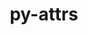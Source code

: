 ---
title: "py-attrs"
layout: cache
categories: [package, develop-2024-02-11]
meta: {"versions": ["23.1.0"], "compilers": ["apple-clang@=15.0.0", "cce@=15.0.1", "gcc@=11.1.0", "gcc@=11.4.0", "gcc@=7.3.1", "gcc@=7.5.0", "gcc@=9.4.0", "oneapi@=2024.0.0"], "oss": ["amzn2", "rhel8", "ubuntu18.04", "ubuntu20.04", "ubuntu22.04", "ventura"], "platforms": ["darwin", "linux"], "targets": ["aarch64", "neoverse_n1", "neoverse_v1", "neoverse_v2", "ppc64le", "x86_64_v3", "zen4"], "stacks": ["aws-isc", "aws-isc-aarch64", "data-vis-sdk", "e4s", "e4s-cray-rhel", "e4s-neoverse-v2", "e4s-neoverse_v1", "e4s-oneapi", "e4s-power", "ml-darwin-aarch64-mps", "ml-linux-x86_64-cpu", "ml-linux-x86_64-cuda", "ml-linux-x86_64-rocm", "radiuss", "root"], "num_specs": 21, "num_specs_by_stack": {"ml-darwin-aarch64-mps": 1, "root": 21, "aws-isc-aarch64": 2, "aws-isc": 1, "e4s-cray-rhel": 1, "radiuss": 2, "e4s-neoverse_v1": 2, "e4s-power": 2, "data-vis-sdk": 2, "e4s": 3, "e4s-neoverse-v2": 2, "ml-linux-x86_64-cuda": 1, "ml-linux-x86_64-rocm": 1, "ml-linux-x86_64-cpu": 1, "e4s-oneapi": 2}}
spec_details: [{"hash": "3ii5jkd7w2zkpzn3xdf7md7nqlnaxwnl", "compiler": "apple-clang@=15.0.0", "versions": ["23.1.0"], "os": "ventura", "platform": "darwin", "target": "aarch64", "variants": ["build_system=python_pip"], "stacks": ["ml-darwin-aarch64-mps", "root"], "size": "-", "tarball": "https://binaries.spack.io/develop-2024-02-11/build_cache/darwin-ventura-aarch64/apple-clang-15.0.0/py-attrs-23.1.0/darwin-ventura-aarch64-apple-clang-15.0.0-py-attrs-23.1.0-3ii5jkd7w2zkpzn3xdf7md7nqlnaxwnl.spack"}, {"hash": "zswqq4pdzwahl543fqdlowrnmfnwrqgr", "compiler": "gcc@=7.3.1", "versions": ["23.1.0"], "os": "amzn2", "platform": "linux", "target": "aarch64", "variants": ["build_system=python_pip"], "stacks": ["root", "aws-isc-aarch64"], "size": "-", "tarball": "https://binaries.spack.io/develop-2024-02-11/build_cache/linux-amzn2-aarch64/gcc-7.3.1/py-attrs-23.1.0/linux-amzn2-aarch64-gcc-7.3.1-py-attrs-23.1.0-zswqq4pdzwahl543fqdlowrnmfnwrqgr.spack"}, {"hash": "jw6ed42cud2xqzbnsa3gijeqma6dzsrr", "compiler": "gcc@=7.3.1", "versions": ["23.1.0"], "os": "amzn2", "platform": "linux", "target": "neoverse_n1", "variants": ["build_system=python_pip"], "stacks": ["root", "aws-isc-aarch64"], "size": "-", "tarball": "https://binaries.spack.io/develop-2024-02-11/build_cache/linux-amzn2-neoverse_n1/gcc-7.3.1/py-attrs-23.1.0/linux-amzn2-neoverse_n1-gcc-7.3.1-py-attrs-23.1.0-jw6ed42cud2xqzbnsa3gijeqma6dzsrr.spack"}, {"hash": "m5vf4ig5lpse4czsjsy3mnsdmh4v3r7f", "compiler": "gcc@=7.3.1", "versions": ["23.1.0"], "os": "amzn2", "platform": "linux", "target": "x86_64_v3", "variants": ["build_system=python_pip"], "stacks": ["root", "aws-isc"], "size": "-", "tarball": "https://binaries.spack.io/develop-2024-02-11/build_cache/linux-amzn2-x86_64_v3/gcc-7.3.1/py-attrs-23.1.0/linux-amzn2-x86_64_v3-gcc-7.3.1-py-attrs-23.1.0-m5vf4ig5lpse4czsjsy3mnsdmh4v3r7f.spack"}, {"hash": "ixmgu3hegrtq243yeqdh5wgyqjipimpz", "compiler": "cce@=15.0.1", "versions": ["23.1.0"], "os": "rhel8", "platform": "linux", "target": "zen4", "variants": ["build_system=python_pip"], "stacks": ["e4s-cray-rhel", "root"], "size": "-", "tarball": "https://binaries.spack.io/develop-2024-02-11/build_cache/linux-rhel8-zen4/cce-15.0.1/py-attrs-23.1.0/linux-rhel8-zen4-cce-15.0.1-py-attrs-23.1.0-ixmgu3hegrtq243yeqdh5wgyqjipimpz.spack"}, {"hash": "773drqlxx3xiojlkqvthxlwae5cvo5hd", "compiler": "gcc@=7.5.0", "versions": ["23.1.0"], "os": "ubuntu18.04", "platform": "linux", "target": "x86_64_v3", "variants": ["build_system=python_pip"], "stacks": ["root", "radiuss"], "size": "-", "tarball": "https://binaries.spack.io/develop-2024-02-11/build_cache/linux-ubuntu18.04-x86_64_v3/gcc-7.5.0/py-attrs-23.1.0/linux-ubuntu18.04-x86_64_v3-gcc-7.5.0-py-attrs-23.1.0-773drqlxx3xiojlkqvthxlwae5cvo5hd.spack"}, {"hash": "mrln75hubnbtlcd452atcplo6k6g5lha", "compiler": "gcc@=7.5.0", "versions": ["23.1.0"], "os": "ubuntu18.04", "platform": "linux", "target": "x86_64_v3", "variants": ["build_system=python_pip"], "stacks": ["root", "radiuss"], "size": "-", "tarball": "https://binaries.spack.io/develop-2024-02-11/build_cache/linux-ubuntu18.04-x86_64_v3/gcc-7.5.0/py-attrs-23.1.0/linux-ubuntu18.04-x86_64_v3-gcc-7.5.0-py-attrs-23.1.0-mrln75hubnbtlcd452atcplo6k6g5lha.spack"}, {"hash": "neswzlkho55liw3rrnfaxugp72dptyt3", "compiler": "gcc@=11.4.0", "versions": ["23.1.0"], "os": "ubuntu20.04", "platform": "linux", "target": "neoverse_v1", "variants": ["build_system=python_pip"], "stacks": ["root", "e4s-neoverse_v1"], "size": "-", "tarball": "https://binaries.spack.io/develop-2024-02-11/build_cache/linux-ubuntu20.04-neoverse_v1/gcc-11.4.0/py-attrs-23.1.0/linux-ubuntu20.04-neoverse_v1-gcc-11.4.0-py-attrs-23.1.0-neswzlkho55liw3rrnfaxugp72dptyt3.spack"}, {"hash": "e5cosuk4mg32lx4ism2sergbv55rxivk", "compiler": "gcc@=11.4.0", "versions": ["23.1.0"], "os": "ubuntu20.04", "platform": "linux", "target": "neoverse_v1", "variants": ["build_system=python_pip"], "stacks": ["root", "e4s-neoverse_v1"], "size": "-", "tarball": "https://binaries.spack.io/develop-2024-02-11/build_cache/linux-ubuntu20.04-neoverse_v1/gcc-11.4.0/py-attrs-23.1.0/linux-ubuntu20.04-neoverse_v1-gcc-11.4.0-py-attrs-23.1.0-e5cosuk4mg32lx4ism2sergbv55rxivk.spack"}, {"hash": "3u44a7bzfs4xjjuuu5esnaz2enibwye6", "compiler": "gcc@=9.4.0", "versions": ["23.1.0"], "os": "ubuntu20.04", "platform": "linux", "target": "ppc64le", "variants": ["build_system=python_pip"], "stacks": ["root", "e4s-power"], "size": "-", "tarball": "https://binaries.spack.io/develop-2024-02-11/build_cache/linux-ubuntu20.04-ppc64le/gcc-9.4.0/py-attrs-23.1.0/linux-ubuntu20.04-ppc64le-gcc-9.4.0-py-attrs-23.1.0-3u44a7bzfs4xjjuuu5esnaz2enibwye6.spack"}, {"hash": "saxmh3wdqwguzjbosxvy25toorizdqaz", "compiler": "gcc@=9.4.0", "versions": ["23.1.0"], "os": "ubuntu20.04", "platform": "linux", "target": "ppc64le", "variants": ["build_system=python_pip"], "stacks": ["root", "e4s-power"], "size": "-", "tarball": "https://binaries.spack.io/develop-2024-02-11/build_cache/linux-ubuntu20.04-ppc64le/gcc-9.4.0/py-attrs-23.1.0/linux-ubuntu20.04-ppc64le-gcc-9.4.0-py-attrs-23.1.0-saxmh3wdqwguzjbosxvy25toorizdqaz.spack"}, {"hash": "m2qq2te76wxx7x36z32bgdmpwyk5hxf3", "compiler": "gcc@=11.1.0", "versions": ["23.1.0"], "os": "ubuntu20.04", "platform": "linux", "target": "x86_64_v3", "variants": ["build_system=python_pip"], "stacks": ["data-vis-sdk", "root"], "size": "-", "tarball": "https://binaries.spack.io/develop-2024-02-11/build_cache/linux-ubuntu20.04-x86_64_v3/gcc-11.1.0/py-attrs-23.1.0/linux-ubuntu20.04-x86_64_v3-gcc-11.1.0-py-attrs-23.1.0-m2qq2te76wxx7x36z32bgdmpwyk5hxf3.spack"}, {"hash": "5zx2ye3n7vvl3ibqa73nndzrcr3sjqpk", "compiler": "gcc@=11.1.0", "versions": ["23.1.0"], "os": "ubuntu20.04", "platform": "linux", "target": "x86_64_v3", "variants": ["build_system=python_pip"], "stacks": ["data-vis-sdk", "root"], "size": "-", "tarball": "https://binaries.spack.io/develop-2024-02-11/build_cache/linux-ubuntu20.04-x86_64_v3/gcc-11.1.0/py-attrs-23.1.0/linux-ubuntu20.04-x86_64_v3-gcc-11.1.0-py-attrs-23.1.0-5zx2ye3n7vvl3ibqa73nndzrcr3sjqpk.spack"}, {"hash": "wcncqa3bfhsh3xepinkqq7wusppbfey5", "compiler": "gcc@=11.4.0", "versions": ["23.1.0"], "os": "ubuntu20.04", "platform": "linux", "target": "x86_64_v3", "variants": ["build_system=python_pip"], "stacks": ["e4s", "root"], "size": "-", "tarball": "https://binaries.spack.io/develop-2024-02-11/build_cache/linux-ubuntu20.04-x86_64_v3/gcc-11.4.0/py-attrs-23.1.0/linux-ubuntu20.04-x86_64_v3-gcc-11.4.0-py-attrs-23.1.0-wcncqa3bfhsh3xepinkqq7wusppbfey5.spack"}, {"hash": "o4e7czc7lqzdlb5kgwlon33otomjros6", "compiler": "gcc@=11.4.0", "versions": ["23.1.0"], "os": "ubuntu20.04", "platform": "linux", "target": "x86_64_v3", "variants": ["build_system=python_pip"], "stacks": ["e4s", "root"], "size": "-", "tarball": "https://binaries.spack.io/develop-2024-02-11/build_cache/linux-ubuntu20.04-x86_64_v3/gcc-11.4.0/py-attrs-23.1.0/linux-ubuntu20.04-x86_64_v3-gcc-11.4.0-py-attrs-23.1.0-o4e7czc7lqzdlb5kgwlon33otomjros6.spack"}, {"hash": "pvso3u6jdqxq256fgs6i5g26lsscodnl", "compiler": "gcc@=11.4.0", "versions": ["23.1.0"], "os": "ubuntu20.04", "platform": "linux", "target": "x86_64_v3", "variants": ["build_system=python_pip"], "stacks": ["e4s", "root"], "size": "-", "tarball": "https://binaries.spack.io/develop-2024-02-11/build_cache/linux-ubuntu20.04-x86_64_v3/gcc-11.4.0/py-attrs-23.1.0/linux-ubuntu20.04-x86_64_v3-gcc-11.4.0-py-attrs-23.1.0-pvso3u6jdqxq256fgs6i5g26lsscodnl.spack"}, {"hash": "xzdae4ojxkfpmp3qnxetm5oes2ansr5s", "compiler": "gcc@=11.4.0", "versions": ["23.1.0"], "os": "ubuntu22.04", "platform": "linux", "target": "neoverse_v2", "variants": ["build_system=python_pip"], "stacks": ["root", "e4s-neoverse-v2"], "size": "-", "tarball": "https://binaries.spack.io/develop-2024-02-11/build_cache/linux-ubuntu22.04-neoverse_v2/gcc-11.4.0/py-attrs-23.1.0/linux-ubuntu22.04-neoverse_v2-gcc-11.4.0-py-attrs-23.1.0-xzdae4ojxkfpmp3qnxetm5oes2ansr5s.spack"}, {"hash": "xgy6iwcakeuusznyl7sfciraccrokuk7", "compiler": "gcc@=11.4.0", "versions": ["23.1.0"], "os": "ubuntu22.04", "platform": "linux", "target": "neoverse_v2", "variants": ["build_system=python_pip"], "stacks": ["root", "e4s-neoverse-v2"], "size": "-", "tarball": "https://binaries.spack.io/develop-2024-02-11/build_cache/linux-ubuntu22.04-neoverse_v2/gcc-11.4.0/py-attrs-23.1.0/linux-ubuntu22.04-neoverse_v2-gcc-11.4.0-py-attrs-23.1.0-xgy6iwcakeuusznyl7sfciraccrokuk7.spack"}, {"hash": "37czqqlamepyhokht4fuqlvqfnyp52js", "compiler": "gcc@=11.4.0", "versions": ["23.1.0"], "os": "ubuntu22.04", "platform": "linux", "target": "x86_64_v3", "variants": ["build_system=python_pip"], "stacks": ["ml-linux-x86_64-cuda", "root", "ml-linux-x86_64-rocm", "ml-linux-x86_64-cpu"], "size": "-", "tarball": "https://binaries.spack.io/develop-2024-02-11/build_cache/linux-ubuntu22.04-x86_64_v3/gcc-11.4.0/py-attrs-23.1.0/linux-ubuntu22.04-x86_64_v3-gcc-11.4.0-py-attrs-23.1.0-37czqqlamepyhokht4fuqlvqfnyp52js.spack"}, {"hash": "uhicgcbl6donofur3ztccjanofv6llit", "compiler": "oneapi@=2024.0.0", "versions": ["23.1.0"], "os": "ubuntu22.04", "platform": "linux", "target": "x86_64_v3", "variants": ["build_system=python_pip"], "stacks": ["root", "e4s-oneapi"], "size": "-", "tarball": "https://binaries.spack.io/develop-2024-02-11/build_cache/linux-ubuntu22.04-x86_64_v3/oneapi-2024.0.0/py-attrs-23.1.0/linux-ubuntu22.04-x86_64_v3-oneapi-2024.0.0-py-attrs-23.1.0-uhicgcbl6donofur3ztccjanofv6llit.spack"}, {"hash": "ffmadajz4gwahoqfz472awmcdz7qq4xv", "compiler": "oneapi@=2024.0.0", "versions": ["23.1.0"], "os": "ubuntu22.04", "platform": "linux", "target": "x86_64_v3", "variants": ["build_system=python_pip"], "stacks": ["root", "e4s-oneapi"], "size": "-", "tarball": "https://binaries.spack.io/develop-2024-02-11/build_cache/linux-ubuntu22.04-x86_64_v3/oneapi-2024.0.0/py-attrs-23.1.0/linux-ubuntu22.04-x86_64_v3-oneapi-2024.0.0-py-attrs-23.1.0-ffmadajz4gwahoqfz472awmcdz7qq4xv.spack"}]
---